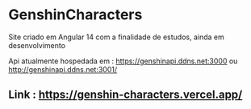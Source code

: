 # GenshinCharacters

Site criado em Angular 14 com a finalidade de estudos, ainda em desenvolvimento

Api atualmente hospedada em : https://genshinapi.ddns.net:3000 ou http://genshinapi.ddns.net:3001/

Link : https://genshin-characters.vercel.app/
-

